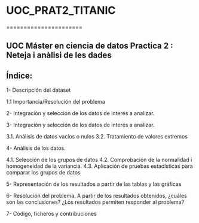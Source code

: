 # UOC_PRAT2_TITANIC
======================

UOC Máster en ciencia de datos Practica 2 : Neteja i anàlisi de les dades
----------------------
Índice:
----------------------
1-	Descripción del dataset

1.1  Importancia/Resolución del problema
  
2-	Integración y selección de los datos de interés a analizar.   

3-	Integración y selección de los datos de interés a analizar.   

  3.1. Análisis de datos vacíos o nulos
  3.2. Tratamiento de valores extremos

4-	Análisis de los datos.

  4.1. Selección de los grupos de datos
  4.2. Comprobación de la normalidad i homogeneidad de la variancia.
  4.3. Aplicación de pruebas estadísticas para comparar los grupos de datos

5-	Representación de los resultados a partir de las tablas y las gráficas

6-	Resolución del problema. A partir de los resultados obtenidos, ¿cuáles son las conclusiones? ¿Los resultados permiten responder al problema?

7-	Código, ficheros y contribuciones
